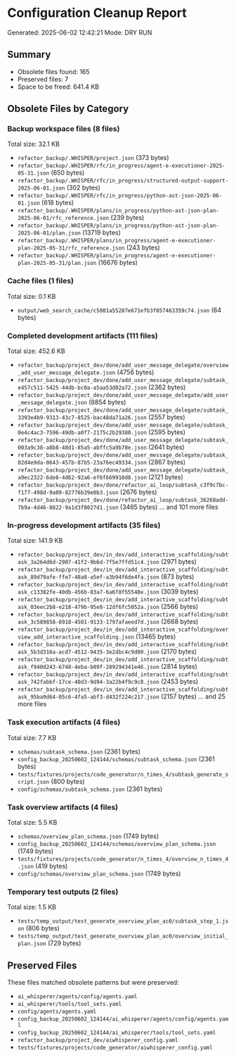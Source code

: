 # Configuration Cleanup Report

Generated: 2025-06-02 12:42:21
Mode: DRY RUN

## Summary
- Obsolete files found: 165
- Preserved files: 7
- Space to be freed: 641.4 KB

## Obsolete Files by Category

### Backup workspace files (8 files)
Total size: 32.1 KB
- `refactor_backup/.WHISPER/project.json` (373 bytes)
- `refactor_backup/.WHISPER/rfc/in_progress/agent-e-executioner-2025-05-31.json` (650 bytes)
- `refactor_backup/.WHISPER/rfc/in_progress/structured-output-support-2025-06-01.json` (302 bytes)
- `refactor_backup/.WHISPER/rfc/in_progress/python-ast-json-2025-06-01.json` (618 bytes)
- `refactor_backup/.WHISPER/plans/in_progress/python-ast-json-plan-2025-06-01/rfc_reference.json` (239 bytes)
- `refactor_backup/.WHISPER/plans/in_progress/python-ast-json-plan-2025-06-01/plan.json` (13719 bytes)
- `refactor_backup/.WHISPER/plans/in_progress/agent-e-executioner-plan-2025-05-31/rfc_reference.json` (243 bytes)
- `refactor_backup/.WHISPER/plans/in_progress/agent-e-executioner-plan-2025-05-31/plan.json` (16676 bytes)

### Cache files (1 files)
Total size: 0.1 KB
- `output/web_search_cache/c5801a55287e671efb3f057463359c74.json` (64 bytes)

### Completed development artifacts (111 files)
Total size: 452.6 KB
- `refactor_backup/project_dev/done/add_user_message_delegate/overview_add_user_message_delegate.json` (4756 bytes)
- `refactor_backup/project_dev/done/add_user_message_delegate/subtask_e457c511-5425-44db-bc0a-a5aa53d02a72.json` (2362 bytes)
- `refactor_backup/project_dev/done/add_user_message_delegate/add_user_message_delegate.json` (8854 bytes)
- `refactor_backup/project_dev/done/add_user_message_delegate/subtask_3393e4b9-9313-43c7-8525-bac48da71a26.json` (2557 bytes)
- `refactor_backup/project_dev/done/add_user_message_delegate/subtask_0e4c4ac3-7596-49db-a0f7-2175c2b29380.json` (2595 bytes)
- `refactor_backup/project_dev/done/add_user_message_delegate/subtask_003a9c38-a8b8-48d1-85a5-abffc5a9b78e.json` (2641 bytes)
- `refactor_backup/project_dev/done/add_user_message_delegate/subtask_02d4e9da-0643-457b-87b5-23a76ec49334.json` (2867 bytes)
- `refactor_backup/project_dev/done/add_user_message_delegate/subtask_a9ec2322-6de8-4d62-92a6-ef6f669910d8.json` (2121 bytes)
- `refactor_backup/project_dev/done/refactor_ai_loop/subtask_c3f9c7bc-f177-498d-9a09-82776b39e0b3.json` (2676 bytes)
- `refactor_backup/project_dev/done/refactor_ai_loop/subtask_36268add-7b9a-4d46-8822-9a1d3f8027d1.json` (3465 bytes)
... and 101 more files

### In-progress development artifacts (35 files)
Total size: 141.9 KB
- `refactor_backup/project_dev/in_dev/add_interactive_scaffolding/subtask_3a264d6d-2907-41f2-9b6d-7f5e7ffd51c4.json` (2971 bytes)
- `refactor_backup/project_dev/in_dev/add_interactive_scaffolding/subtask_89d79afe-ffe7-48a8-a5ef-a3b94f6de4fa.json` (873 bytes)
- `refactor_backup/project_dev/in_dev/add_interactive_scaffolding/subtask_c13382fe-40db-456b-83a7-6a6f8f55548e.json` (3039 bytes)
- `refactor_backup/project_dev/in_dev/add_interactive_scaffolding/subtask_03eec2b8-e218-479b-95e8-12df6fc5052a.json` (2566 bytes)
- `refactor_backup/project_dev/in_dev/add_interactive_scaffolding/subtask_3c589858-8918-4501-9133-1797afaeed7d.json` (2668 bytes)
- `refactor_backup/project_dev/in_dev/add_interactive_scaffolding/overview_add_interactive_scaffolding.json` (13465 bytes)
- `refactor_backup/project_dev/in_dev/add_interactive_scaffolding/subtask_5b3d316a-acd7-4512-9435-3e2dbc4c9d80.json` (2170 bytes)
- `refactor_backup/project_dev/in_dev/add_interactive_scaffolding/subtask_f940d243-6748-4eba-b09f-289294341e46.json` (2814 bytes)
- `refactor_backup/project_dev/in_dev/add_interactive_scaffolding/subtask_742fabbf-17ce-40d3-9d94-3a22b4f9c9c8.json` (2453 bytes)
- `refactor_backup/project_dev/in_dev/add_interactive_scaffolding/subtask_95ba9d64-05c6-4fa5-abf3-d432f224c217.json` (2157 bytes)
... and 25 more files

### Task execution artifacts (4 files)
Total size: 7.7 KB
- `schemas/subtask_schema.json` (2361 bytes)
- `config_backup_20250602_124144/schemas/subtask_schema.json` (2361 bytes)
- `tests/fixtures/projects/code_generator/n_times_4/subtask_generate_script.json` (800 bytes)
- `config/schemas/subtask_schema.json` (2361 bytes)

### Task overview artifacts (4 files)
Total size: 5.5 KB
- `schemas/overview_plan_schema.json` (1749 bytes)
- `config_backup_20250602_124144/schemas/overview_plan_schema.json` (1749 bytes)
- `tests/fixtures/projects/code_generator/n_times_4/overview_n_times_4.json` (419 bytes)
- `config/schemas/overview_plan_schema.json` (1749 bytes)

### Temporary test outputs (2 files)
Total size: 1.5 KB
- `tests/temp_output/test_generate_overview_plan_ac0/subtask_step_1.json` (806 bytes)
- `tests/temp_output/test_generate_overview_plan_ac0/overview_initial_plan.json` (729 bytes)

## Preserved Files
These files matched obsolete patterns but were preserved:
- `ai_whisperer/agents/config/agents.yaml`
- `ai_whisperer/tools/tool_sets.yaml`
- `config/agents/agents.yaml`
- `config_backup_20250602_124144/ai_whisperer/agents/config/agents.yaml`
- `config_backup_20250602_124144/ai_whisperer/tools/tool_sets.yaml`
- `refactor_backup/project_dev/aiwhisperer_config.yaml`
- `tests/fixtures/projects/code_generator/aiwhisperer_config.yaml`